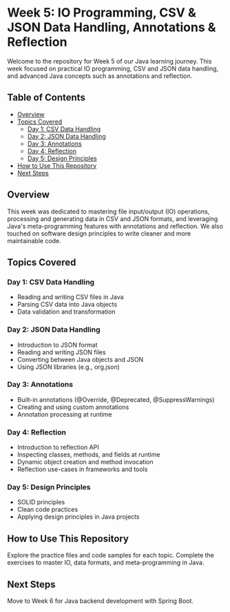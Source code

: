 # Week 5: IO Programming, CSV & JSON Data Handling, Annotations & Reflection

Welcome to the repository for Week 5 of our Java learning journey. This week focused on practical IO programming, CSV and JSON data handling, and advanced Java concepts such as annotations and reflection.

## Table of Contents
- [Overview](#overview)
- [Topics Covered](#topics-covered)
  - [Day 1: CSV Data Handling](#day-1-csv-data-handling)
  - [Day 2: JSON Data Handling](#day-2-json-data-handling)
  - [Day 3: Annotations](#day-3-annotations)
  - [Day 4: Reflection](#day-4-reflection)
  - [Day 5: Design Principles](#day-5-design-principles)
- [How to Use This Repository](#how-to-use-this-repository)
- [Next Steps](#next-steps)

## Overview
This week was dedicated to mastering file input/output (IO) operations, processing and generating data in CSV and JSON formats, and leveraging Java's meta-programming features with annotations and reflection. We also touched on software design principles to write cleaner and more maintainable code.

## Topics Covered

### Day 1: CSV Data Handling
- Reading and writing CSV files in Java
- Parsing CSV data into Java objects
- Data validation and transformation

### Day 2: JSON Data Handling
- Introduction to JSON format
- Reading and writing JSON files
- Converting between Java objects and JSON
- Using JSON libraries (e.g., org.json)

### Day 3: Annotations
- Built-in annotations (@Override, @Deprecated, @SuppressWarnings)
- Creating and using custom annotations
- Annotation processing at runtime

### Day 4: Reflection
- Introduction to reflection API
- Inspecting classes, methods, and fields at runtime
- Dynamic object creation and method invocation
- Reflection use-cases in frameworks and tools

### Day 5: Design Principles
- SOLID principles
- Clean code practices
- Applying design principles in Java projects

## How to Use This Repository
Explore the practice files and code samples for each topic. Complete the exercises to master IO, data formats, and meta-programming in Java.

## Next Steps
Move to Week 6 for Java backend development with Spring Boot.

